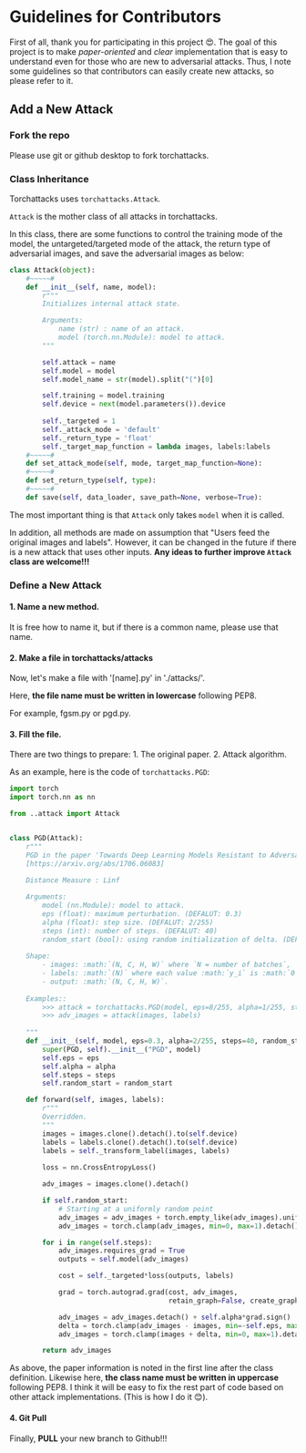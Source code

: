 # Guidelines for Contributors

First of all, thank you for participating in this project :heart_eyes:.
The goal of this project is to make _paper-oriented_ and _clear_ implementation that is easy to understand even for those who are new to adversarial attacks.
Thus, I note some guidelines so that contributors can easily create new attacks, so please refer to it.

## Add a New Attack

### Fork the repo

Please use git or github desktop to fork torchattacks.

### Class Inheritance

Torchattacks uses `torchattacks.Attack`.

`Attack` is the mother class of all attacks in torchattacks.

In this class, there are some functions to control the training mode of the model, the untargeted/targeted mode of the attack, the return type of adversarial images, and save the adversarial images as below:

```python
class Attack(object):
    #~~~~~#
    def __init__(self, name, model):
        r"""
        Initializes internal attack state.

        Arguments:
            name (str) : name of an attack.
            model (torch.nn.Module): model to attack.
        """

        self.attack = name
        self.model = model
        self.model_name = str(model).split("(")[0]

        self.training = model.training
        self.device = next(model.parameters()).device
        
        self._targeted = 1
        self._attack_mode = 'default'
        self._return_type = 'float'
        self._target_map_function = lambda images, labels:labels
    #~~~~~#
    def set_attack_mode(self, mode, target_map_function=None):
    #~~~~~#
    def set_return_type(self, type):
    #~~~~~#
    def save(self, data_loader, save_path=None, verbose=True):
```

The most important thing is that `Attack` only takes `model` when it is called.

In addition, all methods are made on assumption that "Users feed the original images and labels".
However, it can be changed in the future if there is a new attack that uses other inputs.
**Any ideas to further improve `Attack` class are welcome!!!**

### Define a New Attack

#### 1. Name a new method.
It is free how to name it, but if there is a common name, please use that name.

#### 2. Make a file in torchattacks/attacks
Now, let's make a file with '[name].py' in './attacks/'.

Here, **the file name must be written in lowercase** following PEP8.

For example, fgsm.py or pgd.py.

#### 3. Fill the file.
There are two things to prepare:
       1. The original paper.
       2. Attack algorithm.

As an example, here is the code of `torchattacks.PGD`:

```python
import torch
import torch.nn as nn

from ..attack import Attack


class PGD(Attack):
    r"""
    PGD in the paper 'Towards Deep Learning Models Resistant to Adversarial Attacks'
    [https://arxiv.org/abs/1706.06083]
    
    Distance Measure : Linf

    Arguments:
        model (nn.Module): model to attack.
        eps (float): maximum perturbation. (DEFALUT: 0.3)
        alpha (float): step size. (DEFALUT: 2/255)
        steps (int): number of steps. (DEFALUT: 40)
        random_start (bool): using random initialization of delta. (DEFAULT: False)
        
    Shape:
        - images: :math:`(N, C, H, W)` where `N = number of batches`, `C = number of channels`,        `H = height` and `W = width`. It must have a range [0, 1].
        - labels: :math:`(N)` where each value :math:`y_i` is :math:`0 \leq y_i \leq` `number of labels`.
        - output: :math:`(N, C, H, W)`.
          
    Examples::
        >>> attack = torchattacks.PGD(model, eps=8/255, alpha=1/255, steps=40, random_start=False)
        >>> adv_images = attack(images, labels)
        
    """
    def __init__(self, model, eps=0.3, alpha=2/255, steps=40, random_start=False):
        super(PGD, self).__init__("PGD", model)
        self.eps = eps
        self.alpha = alpha
        self.steps = steps
        self.random_start = random_start

    def forward(self, images, labels):
        r"""
        Overridden.
        """
        images = images.clone().detach().to(self.device)
        labels = labels.clone().detach().to(self.device)
        labels = self._transform_label(images, labels)
        
        loss = nn.CrossEntropyLoss()

        adv_images = images.clone().detach()

        if self.random_start:
            # Starting at a uniformly random point
            adv_images = adv_images + torch.empty_like(adv_images).uniform_(-self.eps, self.eps)
            adv_images = torch.clamp(adv_images, min=0, max=1).detach()

        for i in range(self.steps):
            adv_images.requires_grad = True
            outputs = self.model(adv_images)

            cost = self._targeted*loss(outputs, labels)

            grad = torch.autograd.grad(cost, adv_images,
                                       retain_graph=False, create_graph=False)[0]

            adv_images = adv_images.detach() + self.alpha*grad.sign()
            delta = torch.clamp(adv_images - images, min=-self.eps, max=self.eps)
            adv_images = torch.clamp(images + delta, min=0, max=1).detach()

        return adv_images

```

As above, the paper information is noted in the first line after the class definition.
Likewise here, **the class name must be written in uppercase** following PEP8.
I think it will be easy to fix the rest part of code based on other attack implementations. (This is how I do it :blush:).

#### 4. Git Pull

Finally, **PULL** your new branch to Github!!!
